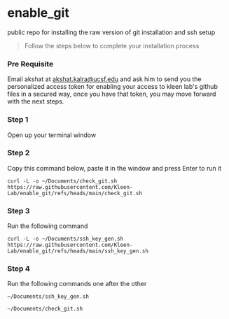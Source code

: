 # enable_git
public repo for installing the raw version of git installation and ssh setup

> Follow the steps below to complete your installation process

### Pre Requisite
Email akshat at akshat.kalra@ucsf.edu and ask him to send you the personalized access token for enabling your access to kleen lab's github files in a secured way, once you have that token, you may move forward with the next steps.

### Step 1
Open up your terminal window

### Step 2
Copy this command below, paste it in the window and press Enter to run it 

`curl -L -o ~/Documents/check_git.sh https://raw.githubusercontent.com/Kleen-Lab/enable_git/refs/heads/main/check_git.sh`

### Step 3
Run the following command 

`curl -L -o ~/Documents/ssh_key_gen.sh https://raw.githubusercontent.com/Kleen-Lab/enable_git/refs/heads/main/ssh_key_gen.sh`

### Step 4
Run the following commands one after the other

`~/Documents/ssh_key_gen.sh`

`~/Documents/check_git.sh`